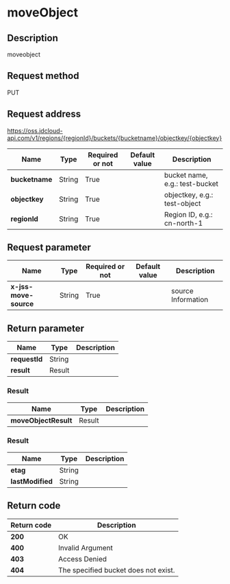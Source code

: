 # moveObject


## Description
moveobject


## Request method
PUT

## Request address
https://oss.jdcloud-api.com/v1/regions/{regionId}/buckets/{bucketname}/objectkey/{objectkey}

|Name|Type|Required or not|Default value|Description|
|---|---|---|---|---|
|**bucketname**|String|True||bucket name, e.g.: test-bucket|
|**objectkey**|String|True||objectkey, e.g.: test-object|
|**regionId**|String|True||Region ID, e.g.: cn-north-1|

## Request parameter
|Name|Type|Required or not|Default value|Description|
|---|---|---|---|---|
|**x-jss-move-source**|String|True||source Information|


## Return parameter
|Name|Type|Description|
|---|---|---|
|**requestId**|String||
|**result**|Result||


### <a name="Result">Result</a>
|Name|Type|Description|
|---|---|---|
|**moveObjectResult**|Result||
### <a name="Result">Result</a>
|Name|Type|Description|
|---|---|---|
|**etag**|String||
|**lastModified**|String||

## Return code
|Return code|Description|
|---|---|
|**200**|OK|
|**400**|Invalid Argument|
|**403**|Access Denied|
|**404**|The specified bucket does not exist.|
